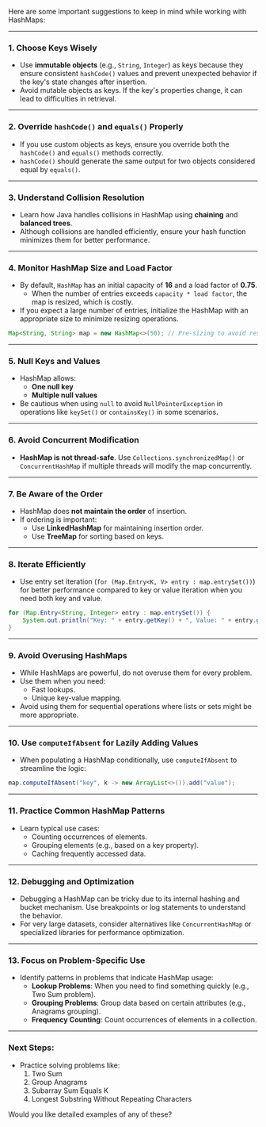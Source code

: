 Here are some important suggestions to keep in mind while working with HashMaps:

---

### 1. **Choose Keys Wisely**
- Use **immutable objects** (e.g., `String`, `Integer`) as keys because they ensure consistent `hashCode()` values and prevent unexpected behavior if the key's state changes after insertion.
- Avoid mutable objects as keys. If the key's properties change, it can lead to difficulties in retrieval.

---

### 2. **Override `hashCode()` and `equals()` Properly**
- If you use custom objects as keys, ensure you override both the `hashCode()` and `equals()` methods correctly.
- `hashCode()` should generate the same output for two objects considered equal by `equals()`.

---

### 3. **Understand Collision Resolution**
- Learn how Java handles collisions in HashMap using **chaining** and **balanced trees**.
- Although collisions are handled efficiently, ensure your hash function minimizes them for better performance.

---

### 4. **Monitor HashMap Size and Load Factor**
- By default, `HashMap` has an initial capacity of **16** and a load factor of **0.75**.
  - When the number of entries exceeds `capacity * load factor`, the map is resized, which is costly.
- If you expect a large number of entries, initialize the HashMap with an appropriate size to minimize resizing operations.

```java
Map<String, String> map = new HashMap<>(50); // Pre-sizing to avoid resizing
```

---

### 5. **Null Keys and Values**
- HashMap allows:
  - **One null key**
  - **Multiple null values**
- Be cautious when using `null` to avoid `NullPointerException` in operations like `keySet()` or `containsKey()` in some scenarios.

---

### 6. **Avoid Concurrent Modification**
- **HashMap is not thread-safe**. Use `Collections.synchronizedMap()` or `ConcurrentHashMap` if multiple threads will modify the map concurrently.

---

### 7. **Be Aware of the Order**
- HashMap does **not maintain the order** of insertion.
- If ordering is important:
  - Use **LinkedHashMap** for maintaining insertion order.
  - Use **TreeMap** for sorting based on keys.

---

### 8. **Iterate Efficiently**
- Use entry set iteration (`for (Map.Entry<K, V> entry : map.entrySet())`) for better performance compared to key or value iteration when you need both key and value.

```java
for (Map.Entry<String, Integer> entry : map.entrySet()) {
    System.out.println("Key: " + entry.getKey() + ", Value: " + entry.getValue());
}
```

---

### 9. **Avoid Overusing HashMaps**
- While HashMaps are powerful, do not overuse them for every problem.
- Use them when you need:
  - Fast lookups.
  - Unique key-value mapping.
- Avoid using them for sequential operations where lists or sets might be more appropriate.

---

### 10. **Use `computeIfAbsent` for Lazily Adding Values**
- When populating a HashMap conditionally, use `computeIfAbsent` to streamline the logic:

```java
map.computeIfAbsent("key", k -> new ArrayList<>()).add("value");
```

---

### 11. **Practice Common HashMap Patterns**
- Learn typical use cases:
  - Counting occurrences of elements.
  - Grouping elements (e.g., based on a key property).
  - Caching frequently accessed data.

---

### 12. **Debugging and Optimization**
- Debugging a HashMap can be tricky due to its internal hashing and bucket mechanism. Use breakpoints or log statements to understand the behavior.
- For very large datasets, consider alternatives like `ConcurrentHashMap` or specialized libraries for performance optimization.

---

### 13. **Focus on Problem-Specific Use**
- Identify patterns in problems that indicate HashMap usage:
  - **Lookup Problems**: When you need to find something quickly (e.g., Two Sum problem).
  - **Grouping Problems**: Group data based on certain attributes (e.g., Anagrams grouping).
  - **Frequency Counting**: Count occurrences of elements in a collection.

---

### Next Steps:
- Practice solving problems like:
  1. Two Sum
  2. Group Anagrams
  3. Subarray Sum Equals K
  4. Longest Substring Without Repeating Characters

Would you like detailed examples of any of these?